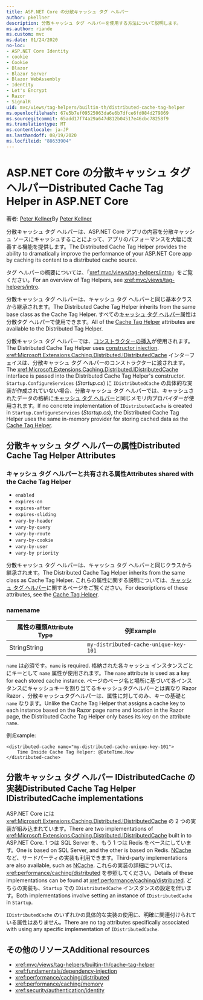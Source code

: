 ```yaml
---
title: ASP.NET Core の分散キャッシュ タグ ヘルパー
author: pkellner
description: 分散キャッシュ タグ ヘルパーを使用する方法について説明します。
ms.author: riande
ms.custom: mvc
ms.date: 01/24/2020
no-loc:
- ASP.NET Core Identity
- cookie
- Cookie
- Blazor
- Blazor Server
- Blazor WebAssembly
- Identity
- Let's Encrypt
- Razor
- SignalR
uid: mvc/views/tag-helpers/builtin-th/distributed-cache-tag-helper
ms.openlocfilehash: 67e5b7ef09525063da6e6b7dfce6fd084d279869
ms.sourcegitcommit: 65add17f74a29a647d812b04517e46cbc78258f9
ms.translationtype: MT
ms.contentlocale: ja-JP
ms.lasthandoff: 08/19/2020
ms.locfileid: "88633904"
---
```

# <a name="distributed-cache-tag-helper-in-aspnet-core"></a><span data-ttu-id="8b565-103">ASP.NET Core の分散キャッシュ タグ ヘルパー</span><span class="sxs-lookup"><span data-stu-id="8b565-103">Distributed Cache Tag Helper in ASP.NET Core</span></span>

<span data-ttu-id="8b565-104">著者: [Peter Kellner](https://peterkellner.net)</span><span class="sxs-lookup"><span data-stu-id="8b565-104">By [Peter Kellner](https://peterkellner.net)</span></span>

<span data-ttu-id="8b565-105">分散キャッシュ タグ ヘルパーは、ASP.NET Core アプリの内容を分散キャッシュ ソースにキャッシュすることによって、アプリのパフォーマンスを大幅に改善する機能を提供します。</span><span class="sxs-lookup"><span data-stu-id="8b565-105">The Distributed Cache Tag Helper provides the ability to dramatically improve the performance of your ASP.NET Core app by caching its content to a distributed cache source.</span></span>

<span data-ttu-id="8b565-106">タグ ヘルパーの概要については、「<xref:mvc/views/tag-helpers/intro>」をご覧ください。</span><span class="sxs-lookup"><span data-stu-id="8b565-106">For an overview of Tag Helpers, see <xref:mvc/views/tag-helpers/intro>.</span></span>

<span data-ttu-id="8b565-107">分散キャッシュ タグ ヘルパーは、キャッシュ タグ ヘルパーと同じ基本クラスから継承されます。</span><span class="sxs-lookup"><span data-stu-id="8b565-107">The Distributed Cache Tag Helper inherits from the same base class as the Cache Tag Helper.</span></span> <span data-ttu-id="8b565-108">すべての[キャッシュ タグ ヘルパー](xref:mvc/views/tag-helpers/builtin-th/cache-tag-helper)属性は分散タグ ヘルパーで使用できます。</span><span class="sxs-lookup"><span data-stu-id="8b565-108">All of the [Cache Tag Helper](xref:mvc/views/tag-helpers/builtin-th/cache-tag-helper) attributes are available to the Distributed Tag Helper.</span></span>

<span data-ttu-id="8b565-109">分散キャッシュ タグ ヘルパーでは、[コンストラクターの挿入](xref:fundamentals/dependency-injection#constructor-injection-behavior)が使用されます。</span><span class="sxs-lookup"><span data-stu-id="8b565-109">The Distributed Cache Tag Helper uses [constructor injection](xref:fundamentals/dependency-injection#constructor-injection-behavior).</span></span> <span data-ttu-id="8b565-110"><xref:Microsoft.Extensions.Caching.Distributed.IDistributedCache> インターフェイスは、分散キャッシュ タグ ヘルパーのコンストラクターに渡されます。</span><span class="sxs-lookup"><span data-stu-id="8b565-110">The <xref:Microsoft.Extensions.Caching.Distributed.IDistributedCache> interface is passed into the Distributed Cache Tag Helper's constructor.</span></span> <span data-ttu-id="8b565-111">`Startup.ConfigureServices` (*Startup.cs*) に `IDistributedCache` の具体的な実装が作成されていない場合、分散キャッシュ タグ ヘルパーでは、キャッシュされたデータの格納に[キャッシュ タグ ヘルパー](xref:mvc/views/tag-helpers/builtin-th/cache-tag-helper)と同じメモリ内プロバイダーが使用されます。</span><span class="sxs-lookup"><span data-stu-id="8b565-111">If no concrete implementation of `IDistributedCache` is created in `Startup.ConfigureServices` (*Startup.cs*), the Distributed Cache Tag Helper uses the same in-memory provider for storing cached data as the [Cache Tag Helper](xref:mvc/views/tag-helpers/builtin-th/cache-tag-helper).</span></span>

## <a name="distributed-cache-tag-helper-attributes"></a><span data-ttu-id="8b565-112">分散キャッシュ タグ ヘルパーの属性</span><span class="sxs-lookup"><span data-stu-id="8b565-112">Distributed Cache Tag Helper Attributes</span></span>

### <a name="attributes-shared-with-the-cache-tag-helper"></a><span data-ttu-id="8b565-113">キャッシュ タグ ヘルパーと共有される属性</span><span class="sxs-lookup"><span data-stu-id="8b565-113">Attributes shared with the Cache Tag Helper</span></span>

* `enabled`
* `expires-on`
* `expires-after`
* `expires-sliding`
* `vary-by-header`
* `vary-by-query`
* `vary-by-route`
* `vary-by-cookie`
* `vary-by-user`
* `vary-by priority`

<span data-ttu-id="8b565-114">分散キャッシュ タグ ヘルパーは、キャッシュ タグ ヘルパーと同じクラスから継承されます。</span><span class="sxs-lookup"><span data-stu-id="8b565-114">The Distributed Cache Tag Helper inherits from the same class as Cache Tag Helper.</span></span> <span data-ttu-id="8b565-115">これらの属性に関する説明については、[キャッシュ タグ ヘルパー](xref:mvc/views/tag-helpers/builtin-th/cache-tag-helper)に関するページをご覧ください。</span><span class="sxs-lookup"><span data-stu-id="8b565-115">For descriptions of these attributes, see the [Cache Tag Helper](xref:mvc/views/tag-helpers/builtin-th/cache-tag-helper).</span></span>

### <a name="name"></a><span data-ttu-id="8b565-116">name</span><span class="sxs-lookup"><span data-stu-id="8b565-116">name</span></span>

| <span data-ttu-id="8b565-117">属性の種類</span><span class="sxs-lookup"><span data-stu-id="8b565-117">Attribute Type</span></span> | <span data-ttu-id="8b565-118">例</span><span class="sxs-lookup"><span data-stu-id="8b565-118">Example</span></span>                               |
| -------------- | ------------------------------------- |
| <span data-ttu-id="8b565-119">String</span><span class="sxs-lookup"><span data-stu-id="8b565-119">String</span></span>         | `my-distributed-cache-unique-key-101` |

<span data-ttu-id="8b565-120">`name` は必須です。</span><span class="sxs-lookup"><span data-stu-id="8b565-120">`name` is required.</span></span> <span data-ttu-id="8b565-121">格納された各キャッシュ インスタンスごとにキーとして `name` 属性が使用されます。</span><span class="sxs-lookup"><span data-stu-id="8b565-121">The `name` attribute is used as a key for each stored cache instance.</span></span> <span data-ttu-id="8b565-122">ページのページ名と場所に基づいて各インスタンスにキャッシュキーを割り当てるキャッシュタグヘルパーとは異なり Razor Razor 、分散キャッシュタグヘルパーは、属性に対してのみ、キーの基礎と `name` なります。</span><span class="sxs-lookup"><span data-stu-id="8b565-122">Unlike the Cache Tag Helper that assigns a cache key to each instance based on the Razor page name and location in the Razor page, the Distributed Cache Tag Helper only bases its key on the attribute `name`.</span></span>

<span data-ttu-id="8b565-123">例:</span><span class="sxs-lookup"><span data-stu-id="8b565-123">Example:</span></span>

```cshtml
<distributed-cache name="my-distributed-cache-unique-key-101">
    Time Inside Cache Tag Helper: @DateTime.Now
</distributed-cache>
```

## <a name="distributed-cache-tag-helper-idistributedcache-implementations"></a><span data-ttu-id="8b565-124">分散キャッシュ タグ ヘルパー IDistributedCache の実装</span><span class="sxs-lookup"><span data-stu-id="8b565-124">Distributed Cache Tag Helper IDistributedCache implementations</span></span>

<span data-ttu-id="8b565-125">ASP.NET Core には <xref:Microsoft.Extensions.Caching.Distributed.IDistributedCache> の 2 つの実装が組み込まれています。</span><span class="sxs-lookup"><span data-stu-id="8b565-125">There are two implementations of <xref:Microsoft.Extensions.Caching.Distributed.IDistributedCache> built in to ASP.NET Core.</span></span> <span data-ttu-id="8b565-126">1 つは SQL Server を、もう 1 つは Redis をベースにしています。</span><span class="sxs-lookup"><span data-stu-id="8b565-126">One is based on SQL Server, and the other is based on Redis.</span></span> <span data-ttu-id="8b565-127">[NCache](http://www.alachisoft.com/ncache/aspnet-core-idistributedcache-ncache.html) など、サードパーティの実装も利用できます。</span><span class="sxs-lookup"><span data-stu-id="8b565-127">Third-party implementations are also available, such as [NCache](http://www.alachisoft.com/ncache/aspnet-core-idistributedcache-ncache.html).</span></span> <span data-ttu-id="8b565-128">これらの実装の詳細については、<xref:performance/caching/distributed> を参照してください。</span><span class="sxs-lookup"><span data-stu-id="8b565-128">Details of these implementations can be found at <xref:performance/caching/distributed>.</span></span> <span data-ttu-id="8b565-129">どちらの実装も、`Startup` での `IDistributedCache` インスタンスの設定を伴います。</span><span class="sxs-lookup"><span data-stu-id="8b565-129">Both implementations involve setting an instance of `IDistributedCache` in `Startup`.</span></span>

<span data-ttu-id="8b565-130">`IDistributedCache` のいずれかの具体的な実装の使用に、明確に関連付けられている属性はありません。</span><span class="sxs-lookup"><span data-stu-id="8b565-130">There are no tag attributes specifically associated with using any specific implementation of `IDistributedCache`.</span></span>

## <a name="additional-resources"></a><span data-ttu-id="8b565-131">その他のリソース</span><span class="sxs-lookup"><span data-stu-id="8b565-131">Additional resources</span></span>

* <xref:mvc/views/tag-helpers/builtin-th/cache-tag-helper>
* <xref:fundamentals/dependency-injection>
* <xref:performance/caching/distributed>
* <xref:performance/caching/memory>
* <xref:security/authentication/identity>
